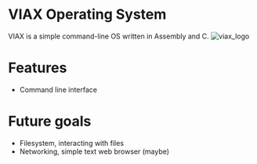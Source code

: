 # VIAX Operating System
VIAX is a simple command-line OS written in Assembly and C.
![viax_logo](https://github.com/Vardan2009/viax/assets/70532109/4f04fbc1-0490-4058-99b9-6b4666451cf9)

# Features
- Command line interface

# Future goals
- Filesystem, interacting with files
- Networking, simple text web browser (maybe)
